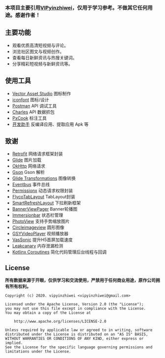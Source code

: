 ### 本项目主要引用[VIPyinzhiwei](https://github.com/VIPyinzhiwei/Eyepetizer)，仅用于学习参考。不做其它任何用途。感谢作者！

## 主要功能

- 观看优质高清短视频与评论。
- 浏览社区图文与视频创作。
- 查看每日新鲜资讯与热搜关键词。
- 分享精彩短视频与新鲜资讯等。

## 使用工具
- [Vector Asset Studio][8] 图标制作
- [iconfont][9] 图标/设计
- [Postman][10] API 调试工具
- [Charles][11] API 数据抓包
- [PxCook][12] 标注工具
- [开发助手][13] 反编译应用、提取应用 Apk 等

## 致谢
- [Retrofit][14] 网络请求框架封装
- [Glide][15] 图片加载
- [OkHttp][16] 网络请求
- [Gson][17] Gson 解析
- [Glide Transformations][18] 图像转换
- [Eventbus][19] 事件总线
- [Permissionx][20] 动态请求权限封装
- [FlycoTabLayout][21] TabLayout封装
- [SmartRefreshLayout][22] 下拉刷新框架
- [BannerViewPager][23] Banner轮播图
- [Immersionbar][24] 状态栏管理
- [PhotoView][25] 支持手势缩放图片
- [Circleimageview][26] 圆形图像
- [GSYVideoPlayer][27] 视频播放器
- [VasSonic][28] 提升H5首屏加载速度
- [Leakcanary][29] 内存泄漏检测
- [Kotlinx Coroutines][30] 简化代码管理后台线程与回调


## License

**所有数据来源于开眼，仅供学习和交流使用，严禁用于任何商业用途，原作公司拥有所有权利。**

```
Copyright (c) 2020. vipyinzhiwei <vipyinzhiwei@gmail.com>

Licensed under the Apache License, Version 2.0 (the "License");
you may not use this file except in compliance with the License.
You may obtain a copy of the License at

    http://www.apache.org/licenses/LICENSE-2.0

Unless required by applicable law or agreed to in writing, software
distributed under the License is distributed on an "AS IS" BASIS,
WITHOUT WARRANTIES OR CONDITIONS OF ANY KIND, either express or implied.
See the License for the specific language governing permissions and
limitations under the License.
```

[1]:https://kotlinlang.org
[2]:https://www.kaiyanapp.com
[3]:https://developer.android.com/jetpack
[4]:https://www.kotlincn.net/docs/reference/coding-conventions.html
[5]:https://github.com/Blankj/AndroidStandardDevelop
[6]:https://www.vipyinzhiwei.com/2020/06/19/pager05/#more
[7]:https://github.com/VIPyinzhiwei/Eyepetizer/raw/master/eyepetizer.apk
[8]:https://developer.android.com/studio/write/vector-asset-studio?hl=zh-cn
[9]:https://www.iconfont.cn
[10]:https://www.postman.com
[11]:https://www.charlesproxy.com
[12]:https://www.fancynode.com.cn/pxcook
[13]:https://github.com/Trinea/android-open-project/issues/314
[14]:https://github.com/square/retrofit
[15]:https://github.com/bumptech/glide
[16]:https://github.com/square/okhttp
[17]:https://github.com/google/gson
[18]:https://github.com/wasabeef/glide-transformations
[19]:https://github.com/greenrobot/EventBus
[20]:https://github.com/guolindev/PermissionX
[21]:https://github.com/H07000223/FlycoTabLayout
[22]:https://github.com/scwang90/SmartRefreshLayout
[23]:https://github.com/zhpanvip/BannerViewPager
[24]:https://github.com/gyf-dev/ImmersionBar
[25]:https://github.com/chrisbanes/PhotoView
[26]:https://github.com/hdodenhof/CircleImageView
[27]:https://github.com/CarGuo/GSYVideoPlayer
[28]:https://github.com/Tencent/VasSonic
[29]:https://github.com/square/leakcanary
[30]:https://github.com/Kotlin/kotlinx.coroutines
[31]:https://m.apkpure.com/cn/%E5%BC%80%E7%9C%BC/com.wandoujia.eyepetizer/versions
[32]:https://github.com/VIPyinzhiwei/Eyepetizer/releases
[33]:https://devlibrary.withgoogle.com/products/android/repos/VIPyinzhiwei-Eyepetizer
[34]:https://opensource.org/licenses/Apache-2.0
[35]:https://android-arsenal.com/api?level=21
[36]:https://github.com/VIPyinzhiwei
